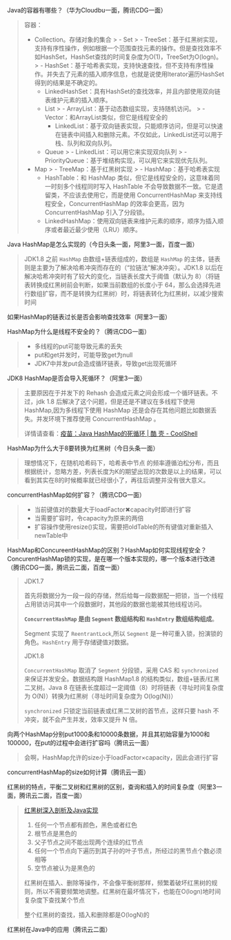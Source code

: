 Java的容器有哪些？（华为Cloudbu一面，腾讯CDG一面）

> 容器：
>
> - Collection。存储对象的集合
    >   - Set
    >     - TreeSet：基于红黑树实现，支持有序性操作，例如根据一个范围查找元素的操作。但是查找效率不如HashSet，HashSet查找的时间复杂度为O(1)，TreeSet为O(logn)。
    >     - HashSet：基于哈希表实现，支持快速查找，但不支持有序性操作。并失去了元素的插入顺序信息，也就是说使用Iterator遍历HashSet得到的结果是不确定的。
>     - LinkedHashSet：具有HashSet的查找效率，并且内部使用双向链表维护元素的插入顺序。
>   - List
      >     - ArrayList：基于动态数组实现，支持随机访问。
      >     - Vector：和ArrayList类似，但它是线程安全的
>     - LinkedList：基于双向链表实现，只能顺序访问，但是可以快速在链表中间插入和删除元素。不仅如此，LinkedList还可以用于栈、队列和双向队列。
>   - Queue
      >     - LinkedList：可以用它来实现双向队列
      >     - PriorityQueue：基于堆结构实现，可以用它来实现优先队列。
> - Map
    >   - TreeMap：基于红黑树实现
    >   - HashMap：基于哈希表实现
>   - HashTable：和 HashMap 类似，但它是线程安全的，这意味着同一时刻多个线程同时写入 HashTable 不会导致数据不一致。它是遗留类，不应该去使用它，而是使用 ConcurrentHashMap 来支持线程安全，ConcurrentHashMap 的效率会更高，因为 ConcurrentHashMap 引入了分段锁。
>   - LinkedHashMap：使用双向链表来维护元素的顺序，顺序为插入顺序或者最近最少使用（LRU）顺序。

Java HashMap是怎么实现的（今日头条一面，阿里3一面，百度一面）

> JDK1.8 之前 `HashMap` 由数组+链表组成的，数组是 `HashMap` 的主体，链表则是主要为了解决哈希冲突而存在的（“拉链法”解决冲突）。JDK1.8 以后在解决哈希冲突时有了较大的变化，当链表长度大于阈值（默认为 8）（将链表转换成红黑树前会判断，如果当前数组的长度小于 64，那么会选择先进行数组扩容，而不是转换为红黑树）时，将链表转化为红黑树，以减少搜索时间

如果HashMap的链表过长是否会影响查找效率（阿里3一面）

HashMap为什么是线程不安全的？（腾讯CDG一面）

> - 多线程的put可能导致元素的丢失
> - put和get并发时，可能导致get为null
> - JDK7中并发put会造成循环链表，导致get出现死循环

JDK8 HashMap是否会导入死循环？（阿里3一面）

> 主要原因在于并发下的 Rehash 会造成元素之间会形成一个循环链表。不过，jdk 1.8 后解决了这个问题，但是还是不建议在多线程下使用 HashMap,因为多线程下使用 HashMap 还是会存在其他问题比如数据丢失。并发环境下推荐使用 ConcurrentHashMap 。
>
> 详情请查看：[疫苗：Java HashMap的死循环 | 酷 壳 - CoolShell](https://coolshell.cn/articles/9606.html)

HashMap为什么大于8要转换为红黑树（今日头条一面）

> 理想情况下，在随机哈希码下，哈希表中节点 的频率遵循泊松分布，而且根据统计，忽略方差，列表长度为K的期望出现的次数是以上的结果，可以看到其实在8的时候概率就已经很小了，再往后调整并没有很大意义。

concurrentHashMap如何扩容？（腾讯CDG一面）

> - 当前键值对的数量大于loadFactor✖capacity时即进行扩容
> - 当需要扩容时，令capacity为原来的两倍
> - 扩容操作使用resize()实现，需要把oldTable的所有键值对重新插入newTable中

HashMap和ConcureentHashMap的区别？HashMap如何实现线程安全？ConcurentHashMap锁的实现，是在哪一个版本实现的，哪一个版本进行改进（腾讯CDG一面，腾讯云二面，百度一面）

> JDK1.7
>
> 首先将数据分为一段一段的存储，然后给每一段数据配一把锁，当一个线程占用锁访问其中一个段数据时，其他段的数据也能被其他线程访问。
>
> **`ConcurrentHashMap` 是由 `Segment` 数组结构和 `HashEntry` 数组结构组成**。
>
> Segment 实现了 `ReentrantLock`,所以 `Segment` 是一种可重入锁，扮演锁的角色。`HashEntry` 用于存储键值对数据。
>
> JDK1.8
>
> `ConcurrentHashMap` 取消了 `Segment` 分段锁，采用 CAS 和 `synchronized` 来保证并发安全。数据结构跟 HashMap1.8 的结构类似，数组+链表/红黑二叉树。Java 8 在链表长度超过一定阈值（8）时将链表（寻址时间复杂度为 O(N)）转换为红黑树（寻址时间复杂度为 O(log(N))）
>
> `synchronized` 只锁定当前链表或红黑二叉树的首节点，这样只要 hash 不冲突，就不会产生并发，效率又提升 N 倍。

向两个HashMap分别put1000条和10000条数据，并且其初始容量为1000和100000，在put的过程中会进行扩容吗（腾讯云一面）

> 会啊，HashMap允许的size小于loadFactor×capacity，因此会进行扩容

concurrentHashMap的size如何计算（腾讯云一面）

红黑树的特点，平衡二叉树和红黑树的区别，查询和插入的时间复杂度（阿里3一面，腾讯云二面，百度一面）

> [红黑树深入剖析及Java实现](https://tech.meituan.com/2016/12/02/redblack-tree.html)
>
> 1. 任何一个节点都有颜色，黑色或者红色
> 2. 根节点是黑色的
> 3. 父子节点之间不能出现两个连续的红节点
> 4. 任何一个节点向下遍历到其子孙的叶子节点，所经过的黑节点个数必须相等
> 5. 空节点被认为是黑色的
>
> 红黑树在插入、删除等操作，不会像平衡树那样，频繁着破坏红黑树的规则，所以不需要频繁地调整。红黑树在最坏情况下，也能在O(logn)地时间复杂度下查找某个节点
>
> 整个红黑树的查找，插入和删除都是O(logN)的

红黑树在Java中的应用（腾讯云二面）
